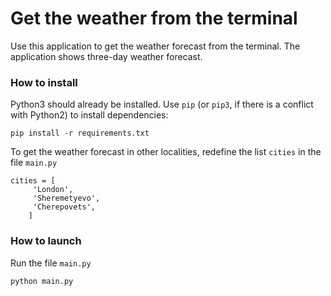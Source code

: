 # Get the weather from the terminal

Use this application to get the weather forecast from the terminal.
The application shows three-day weather forecast.

### How to install

Python3 should already be installed. 
Use `pip` (or `pip3`, if there is a conflict with Python2) to install dependencies:
```
pip install -r requirements.txt
```
To get the weather forecast in other localities,
redefine the list `cities` in the file `main.py`
``` 
cities = [
     'London',
     'Sheremetyevo',
     'Cherepovets',
    ]
```
### How to launch

Run the file `main.py`

``` 
python main.py
```

